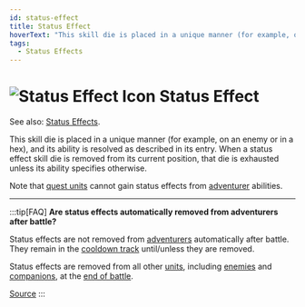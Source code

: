 ```yaml
---
id: status-effect
title: Status Effect
hoverText: "This skill die is placed in a unique manner (for example, on an enemy or in a hex), and its ability is resolved as described in its entry. When a status effect skill die is removed from its current position, that die is exhausted unless its ability specifies otherwise."
tags:
  - Status Effects
---
```


# <img src="/icons/status-effect.svg" alt="Status Effect Icon" /> Status Effect

See also: [Status Effects](/docs/battles/status-effects/index).

This skill die is placed in a unique manner (for example, on an enemy or in a hex), and its ability is resolved as described in its entry. When a status effect skill die is removed from its current position, that die is exhausted unless its ability specifies otherwise.

Note that [quest units](/docs/glossary/quest-unit) cannot gain status effects from [adventurer](/docs/glossary/adventurer) abilities.

---

:::tip[FAQ]
**Are status effects automatically removed from adventurers after battle?**

Status effects are not removed from [adventurers](/docs/glossary/adventurer) automatically after battle. They remain in the [cooldown track](/docs/glossary/cooldown-track) until/unless they are removed.

Status effects are removed from all other [units](/docs/glossary/unit), including [enemies](/docs/glossary/enemy) and [companions](/docs/glossary/companion), at the [end of battle](/docs/battles/end-of-battle).

<a href="https://support.chiptheorygames.com/support/solutions/articles/33000290394" target="_blank">Source</a>
:::
